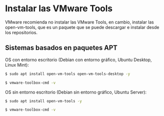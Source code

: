 # Instalar las VMware Tools

VMware recomienda no instalar las VMware Tools, en cambio, instalar las open-vm-tools, que es un paquete que se puede descargar e instalar desde los repositorios.

## Sistemas basados en paquetes APT

OS con entorno escritorio (Debian con entorno gráfico, Ubuntu Desktop, Linux Mint):

```bash
$ sudo apt install open-vm-tools open-vm-tools-desktop -y

$ vmware-toolbox-cmd -v
```

OS sin entorno escritorio (Debian sin entorno gráfico, Ubuntu Server):

```bash
$ sudo apt install open-vm-tools -y

$ vmware-toolbox-cmd -v
```
